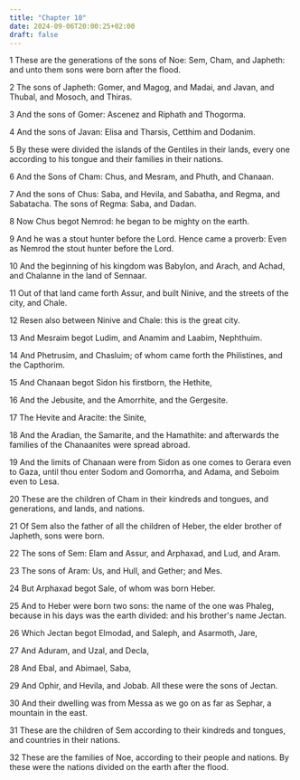 ```yaml
---
title: "Chapter 10"
date: 2024-09-06T20:00:25+02:00
draft: false
---
```



1 These are the generations of the sons of Noe: Sem, Cham, and Japheth: and unto them sons were born after the flood.

2 The sons of Japheth: Gomer, and Magog, and Madai, and Javan, and Thubal, and Mosoch, and Thiras.

3 And the sons of Gomer: Ascenez and Riphath and Thogorma.

4 And the sons of Javan: Elisa and Tharsis, Cetthim and Dodanim.

5 By these were divided the islands of the Gentiles in their lands, every one according to his tongue and their families in their nations.

6 And the Sons of Cham: Chus, and Mesram, and Phuth, and Chanaan.

7 And the sons of Chus: Saba, and Hevila, and Sabatha, and Regma, and Sabatacha. The sons of Regma: Saba, and Dadan.

8 Now Chus begot Nemrod: he began to be mighty on the earth.

9 And he was a stout hunter before the Lord. Hence came a proverb: Even as Nemrod the stout hunter before the Lord.

10 And the beginning of his kingdom was Babylon, and Arach, and Achad, and Chalanne in the land of Sennaar.

11 Out of that land came forth Assur, and built Ninive, and the streets of the city, and Chale.

12 Resen also between Ninive and Chale: this is the great city.

13 And Mesraim begot Ludim, and Anamim and Laabim, Nephthuim.

14 And Phetrusim, and Chasluim; of whom came forth the Philistines, and the Capthorim.

15 And Chanaan begot Sidon his firstborn, the Hethite,

16 And the Jebusite, and the Amorrhite, and the Gergesite.

17 The Hevite and Aracite: the Sinite,

18 And the Aradian, the Samarite, and the Hamathite: and afterwards the families of the Chanaanites were spread abroad.

19 And the limits of Chanaan were from Sidon as one comes to Gerara even to Gaza, until thou enter Sodom and Gomorrha, and Adama, and Seboim even to Lesa.

20 These are the children of Cham in their kindreds and tongues, and generations, and lands, and nations.

21 Of Sem also the father of all the children of Heber, the elder brother of Japheth, sons were born.

22 The sons of Sem: Elam and Assur, and Arphaxad, and Lud, and Aram.

23 The sons of Aram: Us, and Hull, and Gether; and Mes.

24 But Arphaxad begot Sale, of whom was born Heber.

25 And to Heber were born two sons: the name of the one was Phaleg, because in his days was the earth divided: and his brother's name Jectan.

26 Which Jectan begot Elmodad, and Saleph, and Asarmoth, Jare,

27 And Aduram, and Uzal, and Decla,

28 And Ebal, and Abimael, Saba,

29 And Ophir, and Hevila, and Jobab. All these were the sons of Jectan.

30 And their dwelling was from Messa as we go on as far as Sephar, a mountain in the east.

31 These are the children of Sem according to their kindreds and tongues, and countries in their nations.

32 These are the families of Noe, according to their people and nations. By these were the nations divided on the earth after the flood.

